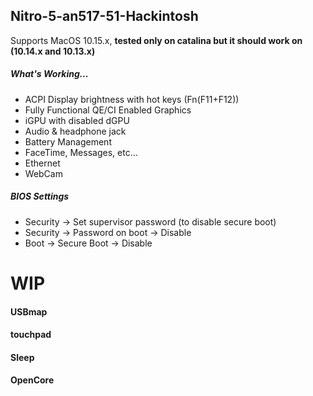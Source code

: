 ## Nitro-5-an517-51-Hackintosh

Supports MacOS 10.15.x, **tested only on catalina but it should work on (10.14.x and 10.13.x)**

##### What's Working...

* ACPI Display brightness with hot keys (Fn(F11+F12))
* Fully Functional QE/CI Enabled Graphics
* iGPU with disabled dGPU
* Audio & headphone jack
* Battery Management
* FaceTime, Messages, etc...
* Ethernet
* WebCam

##### BIOS Settings

* Security → Set supervisor password (to disable secure boot)
* Security → Password on boot → Disable
* Boot → Secure Boot → Disable


# WIP

#### USBmap
#### touchpad
#### Sleep
#### OpenCore


